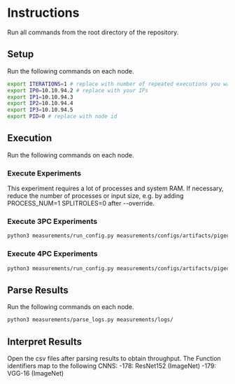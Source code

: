 # Instructions

Run all commands from the root directory of the repository.

## Setup

Run the following commands on each node.

```sh
export ITERATIONS=1 # replace with number of repeated executions you want to run
export IP0=10.10.94.2 # replace with your IPs
export IP1=10.10.94.3
export IP2=10.10.94.4
export IP3=10.10.94.5
export PID=0 # replace with node id
```

## Execution

Run the following commands on each node.

### Execute Experiments
This experiment requires a lot of processes and system RAM. If necessary, reduce the number of processes or input size, e.g. by adding PROCESS_NUM=1 SPLITROLES=0 after --override.

### Execute 3PC Experiments

```sh
python3 measurements/run_config.py measurements/configs/artifacts/pigeon/table5/table5.conf -i $ITERATIONS -a $IP0 -b $IP1 -c $IP2 -p $PID --override PROTOCOL=5 SPLITROLES=1
```

### Execute 4PC Experiments
```sh
python3 measurements/run_config.py measurements/configs/artifacts/pigeon/table5/table5.conf -i $ITERATIONS -a $IP0 -b $IP1 -c $IP2 -p $PID --override PROTOCOL=12 SPLITROLES=3
```


## Parse Results

Run the following commands on each node.

```sh
python3 measurements/parse_logs.py measurements/logs/
```

## Interpret Results

Open the csv files after parsing results to obtain throughput. The Function identifiers map to the following CNNS:
-178: ResNet152 (ImageNet)
-179: VGG-16 (ImageNet)


